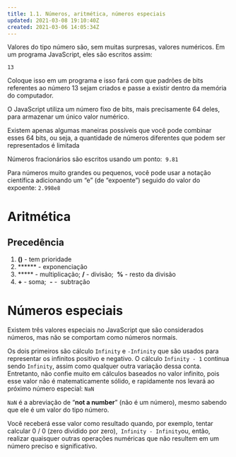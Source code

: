 ```yaml
---
title: 1.1. Números, aritmética, números especiais
updated: 2021-03-08 19:10:40Z
created: 2021-03-06 14:05:34Z
---
```


Valores do tipo número são, sem muitas surpresas, valores numéricos. Em um programa JavaScript, eles são escritos assim:

`13`

Coloque isso em um programa e isso fará com que padrões de bits referentes ao número 13 sejam criados e passe a existir dentro da memória do computador.

O JavaScript utiliza um número fixo de bits, mais precisamente 64 deles, para armazenar um único valor numérico.

Existem apenas algumas maneiras possíveis que você pode combinar esses 64 bits, ou seja, a quantidade de números diferentes que podem ser representados é limitada

Números fracionários são escritos usando um ponto:  `9.81`

Para números muito grandes ou pequenos, você pode usar a notação científica adicionando um “e” (de “expoente”) seguido do valor do expoente: `2.998e8`

# Aritmética

## Precedência

1.  **()** \- tem prioridade
2.  ****** \- exponenciação
3.  ***** \- multiplicação; **/** \- divisão;  **%** \- resto da divisão
4.  **\+** \- soma;  **-** -  subtração

# Números especiais

Existem três valores especiais no JavaScript que são considerados números, mas não se comportam como números normais.

Os dois primeiros são cálculo `Infinity` e `-Infinity` que são usados para representar os infinitos positivo e negativo. O cálculo `Infinity - 1` continua sendo `Infinity`, assim como qualquer outra variação dessa conta. Entretanto, não confie muito em cálculos baseados no valor infinito, pois esse valor não é matematicamente sólido, e rapidamente nos levará ao próximo número especial: `NaN`

`NaN` é a abreviação de “**not a number**” (não é um número), mesmo sabendo que ele é um valor do tipo número.

Você receberá esse valor como resultado quando, por exemplo, tentar calcular 0 / 0 (zero dividido por zero),  `Infinity - Infinity`ou, então, realizar quaisquer outras operações numéricas que não resultem em um número preciso e significativo.